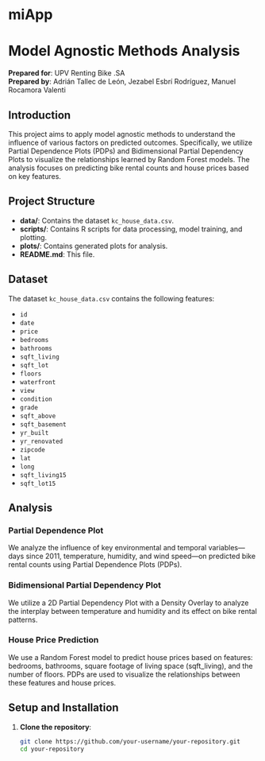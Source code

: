 # miApp

# Model Agnostic Methods Analysis

**Prepared for**: UPV Renting Bike .SA  
**Prepared by**: Adrián Tallec de León, Jezabel Esbrí Rodríguez, Manuel Rocamora Valenti

## Introduction

This project aims to apply model agnostic methods to understand the influence of various factors on predicted outcomes. Specifically, we utilize Partial Dependence Plots (PDPs) and Bidimensional Partial Dependency Plots to visualize the relationships learned by Random Forest models. The analysis focuses on predicting bike rental counts and house prices based on key features.

## Project Structure

- **data/**: Contains the dataset `kc_house_data.csv`.
- **scripts/**: Contains R scripts for data processing, model training, and plotting.
- **plots/**: Contains generated plots for analysis.
- **README.md**: This file.

## Dataset

The dataset `kc_house_data.csv` contains the following features:

- `id`
- `date`
- `price`
- `bedrooms`
- `bathrooms`
- `sqft_living`
- `sqft_lot`
- `floors`
- `waterfront`
- `view`
- `condition`
- `grade`
- `sqft_above`
- `sqft_basement`
- `yr_built`
- `yr_renovated`
- `zipcode`
- `lat`
- `long`
- `sqft_living15`
- `sqft_lot15`

## Analysis

### Partial Dependence Plot

We analyze the influence of key environmental and temporal variables—days since 2011, temperature, humidity, and wind speed—on predicted bike rental counts using Partial Dependence Plots (PDPs).

### Bidimensional Partial Dependency Plot

We utilize a 2D Partial Dependency Plot with a Density Overlay to analyze the interplay between temperature and humidity and its effect on bike rental patterns.

### House Price Prediction

We use a Random Forest model to predict house prices based on features: bedrooms, bathrooms, square footage of living space (sqft_living), and the number of floors. PDPs are used to visualize the relationships between these features and house prices.

## Setup and Installation

1. **Clone the repository**:
   ```bash
   git clone https://github.com/your-username/your-repository.git
   cd your-repository
